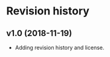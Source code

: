 Revision history
======================

v1.0 (2018-11-19)
----------------------

* Adding revision history and license.

